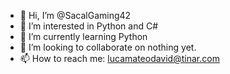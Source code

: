 - 👋 Hi, I’m @SacalGaming42
- 👀 I’m interested in Python and C#
- 🌱 I’m currently learning Python
- 💞️ I’m looking to collaborate on nothing yet.
- 📫 How to reach me: lucamateodavid@tinar.com


